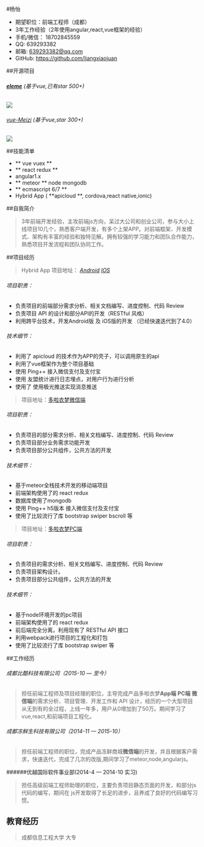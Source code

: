 #杨怡
* 期望职位：前端工程师（成都）
* 3年工作经验（2年使用angular,react,vue框架的经验）
* 手机/微信： 18702845559  
* QQ:   639293382 
* 邮箱:   639293382@qq.com
* GitHub:  https://github.com/liangxiaojuan

##开源项目

######  **[eleme](https://github.com/liangxiaojuan/eleme)** (基于vue,已有star 500+) 
![](http://upload-images.jianshu.io/upload_images/4249223-5c516ca0106e00a0.png?imageMogr2/auto-orient/strip%7CimageView2/2/w/1240)


######  [vue-Meizi](https://github.com/liangxiaojuan/vue-Meizi) (基于vue,star 300+)
![](http://upload-images.jianshu.io/upload_images/4249223-5cfcd5b0873ae311.png?imageMogr2/auto-orient/strip%7CimageView2/2/w/1240)


##技能清单

*    ** vue vuex **
*   ** react redux **
*  angular1.x 
*   ** meteor **  node  mongodb
*   ** ecmascript 6/7 **
*  Hybrid App ( **apicloud **, cordova,react native,ionic)

##自我简介
> 3年前端开发经验，主攻前端js方向，呆过大公司和创业公司，参与大小上线项目10几个，熟悉客户端开发，有多个上架APP。对前端框架、开发模式、架构有丰富的经验和独特见解。拥有较强的学习能力和团队合作能力，熟悉项目开发流程和团队协同工作。

##项目经历
> Hybrid App  项目地址：  *[Android](http://sj.qq.com/myapp/detail.htm?apkName=com.biku.dorasdream)*      *[IOS](https://itunes.apple.com/cn/app/duo-la-yi-meng/id1065704878?mt=8)* 

###### 项目职责：
* 负责项目的前端部分需求分析、相关文档编写、进度控制、代码 Review
* 负责项目 API 的设计和部分API的开发（RESTful 风格）
* 利用跨平台技术，开发Android版 及 iOS版的开发 （已经快速迭代到了4.0）

###### 技术细节：
* 利用了 apicloud 的技术作为APP的壳子，可以调用原生的api
* 利用了vue框架作为整个项目基础
* 使用 Ping++ 接入微信支付及支付宝
* 使用 友盟统计进行日志埋点，对用户行为进行分析
* 使用了 使用极光推送实现消息推送

> 项目地址：[多啦衣梦微信端](http://m.duolayimeng.com/home)

###### 项目职责：
* 负责项目的部分需求分析、相关文档编写、进度控制、代码 Review
* 负责项目部分业务需求功能开发
*  负责项目部分公共组件，公共方法的开发

###### 技术细节：
*  基于meteor全栈技术开发的移动端项目
*  前端架构使用了的 react redux
*  数据库使用了mongodb
*  使用 Ping++ h5版本 接入微信支付及支付宝
*  使用了比较流行了库 bootstrap swiper bscroll 等


>项目地址：[多啦衣梦PC端](http://www.duolayimeng.com/)

###### 项目职责：
* 负责项目的需求分析、相关文档编写、进度控制、代码 Review
* 负责项目架构设计。
* 负责项目部分公共组件，公共方法的开发

###### 技术细节：
*  基于node环境开发的pc项目
*  前端架构使用了的 react redux
*  前后端完全分离，利用现有了 RESTful API 接口
*  利用webpack进行项目的工程化和打包
*  使用了比较流行了库 bootstrap swiper 等

##工作经历
###### 成都比酷科技有限公司（2015-10 — 至今）
>  担任前端工程师及项目经理的职位，主导完成产品多啦衣梦**App端** **PC端** **微信端**的需求分析、项目管理、开发工作和 API 设计，经历的一个大型项目从无到有的全过程，上线一年多，用户从0增加到了50万。期间学习了vue,react,和前端项目工程化。

###### 成都冻鲜生科技有限公司（2014-11 — 2015-10）
> 担任前端工程师的职位，完成产品冻鲜商城**微信端**的开发，并且根据客户需求，快速迭代，完成了几次的改版,期间学习了meteor,node,angularjs。

######优越国际软件事业部(2014-4 — 2014-10 实习)
> 担任高级前端工程师助理的职位，主要负责项目静态页面的开发，和部分js代码的编写，期间在 js开发取得了长足的进步，且养成了良好的代码编写习惯。


## 教育经历
> 成都信息工程大学  大专